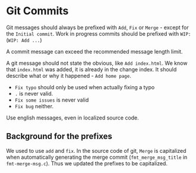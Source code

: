 # Git Commits
Git messages should always be prefixed with `Add`, `Fix` or `Merge` - except for the `Initial commit`.
Work in progress commits should be prefixed with `WIP: ` (`WIP: Add ...`)

A commit message can exceed the recommended message length limit.

A git message should not state the obvious, like `Add index.html`. We know that `index.html` was added, it is already in the change index. It should describe what or why it happened - `Add home page`. 

- `Fix typo` should only be used when actually fixing a typo
- `.` is never valid.
- `Fix some issues` is never valid
- `Fix bug` neither.

Use english messages, even in localized source code.

## Background for the prefixes
We used to use `add` and `fix`. In the source code of git, `Merge` is capitalized when automatically generating the merge commit (`fmt_merge_msg_title` in `fmt-merge-msg.c`). Thus we updated the prefixes to be capitalized.